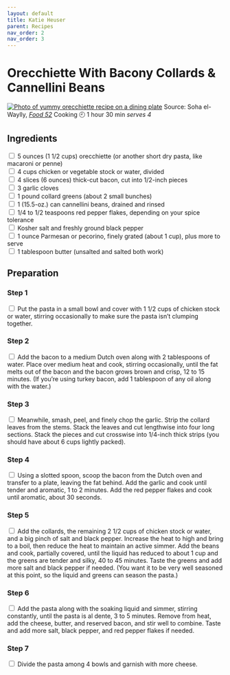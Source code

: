```yaml
---
layout: default
title: Katie Heuser
parent: Recipes
nav_order: 2
nav_order: 3
---
```

# Orecchiette With Bacony Collards & Cannellini Beans
[![Photo of yummy orecchiette recipe on a dining plate](https://images.food52.com/Ym9yhVJGuCxS-O03fjxU5Nm9C9k=/1008x672/filters:format(webp)/43176ccb-6456-4214-8061-ec285771afa5--2020-1023_orecchiette-collards-cannellini_3x2_julia-gartland_156.jpg)](https://food52.com/recipes/84315-orecchiette-bacon-collards-cannellini-beans-recipe)
Source: Soha el-Waylly, *[Food 52](https://www.alisoneroman.com/nothing-fancy)*
Cooking 🕘 1 hour 30 min
*serves 4*
## Ingredients
<input type="checkbox" enabled /> 5 ounces (1 1/2 cups) orecchiette (or another short dry pasta, like macaroni or penne)<br>
<input type="checkbox" enabled /> 4 cups chicken or vegetable stock or water, divided<br>
<input type="checkbox" enabled /> 4 slices (6 ounces) thick-cut bacon, cut into 1/2-inch pieces<br>
<input type="checkbox" enabled /> 3 garlic cloves<br>
<input type="checkbox" enabled /> 1 pound collard greens (about 2 small bunches)<br>
<input type="checkbox" enabled /> 1 (15.5-oz.) can cannellini beans, drained and rinsed<br>
<input type="checkbox" enabled /> 1/4 to 1/2 teaspoons red pepper flakes, depending on your spice tolerance<br>
<input type="checkbox" enabled /> Kosher salt and freshly ground black pepper<br>
<input type="checkbox" enabled /> 1 ounce Parmesan or pecorino, finely grated (about 1 cup), plus more to serve<br>
<input type="checkbox" enabled /> 1 tablespoon butter (unsalted and salted both work)<br>
## Preparation
###  Step 1
<input type="checkbox" enabled /> Put the pasta in a small bowl and cover with 1 1/2 cups of chicken stock or water, stirring occasionally to make sure the pasta isn’t clumping together.<br>
### Step 2 
<input type="checkbox" enabled /> Add the bacon to a medium Dutch oven along with 2 tablespoons of water. Place over medium heat and cook, stirring occasionally, until the fat melts out of the bacon and the bacon grows brown and crisp, 12 to 15 minutes. (If you’re using turkey bacon, add 1 tablespoon of any oil along with the water.)<br>
### Step 3
<input type="checkbox" enabled /> Meanwhile, smash, peel, and finely chop the garlic. Strip the collard leaves from the stems. Stack the leaves and cut lengthwise into four long sections. Stack the pieces and cut crosswise into 1/4-inch thick strips (you should have about 6 cups lightly packed).<br>
### Step 4
<input type="checkbox" enabled /> Using a slotted spoon, scoop the bacon from the Dutch oven and transfer to a plate, leaving the fat behind. Add the garlic and cook until tender and aromatic, 1 to 2 minutes. Add the red pepper flakes and cook until aromatic, about 30 seconds.<br>
### Step 5
<input type="checkbox" enabled /> Add the collards, the remaining 2 1/2 cups of chicken stock or water, and a big pinch of salt and black pepper. Increase the heat to high and bring to a boil, then reduce the heat to maintain an active simmer. Add the beans and cook, partially covered, until the liquid has reduced to about 1 cup and the greens are tender and silky, 40 to 45 minutes. Taste the greens and add more salt and black pepper if needed. (You want it to be very well seasoned at this point, so the liquid and greens can season the pasta.)<br>
### Step 6
<input type="checkbox" enabled /> Add the pasta along with the soaking liquid and simmer, stirring constantly, until the pasta is al dente, 3 to 5 minutes. Remove from heat, add the cheese, butter, and reserved bacon, and stir well to combine. Taste and add more salt, black pepper, and red pepper flakes if needed.<br>
### Step 7
<input type="checkbox" enabled /> Divide the pasta among 4 bowls and garnish with more cheese. <br>
